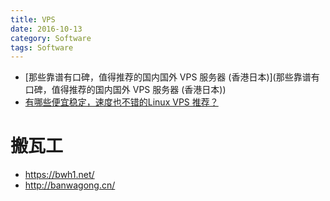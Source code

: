 ```yaml
---
title: VPS
date: 2016-10-13
category: Software
tags: Software
---
```


- [那些靠谱有口碑，值得推荐的国内国外 VPS 服务器 (香港日本)](那些靠谱有口碑，值得推荐的国内国外 VPS 服务器 (香港日本))
- [有哪些便宜稳定，速度也不错的Linux VPS 推荐？](https://www.zhihu.com/question/20800554)

# 搬瓦工
- https://bwh1.net/
- http://banwagong.cn/
